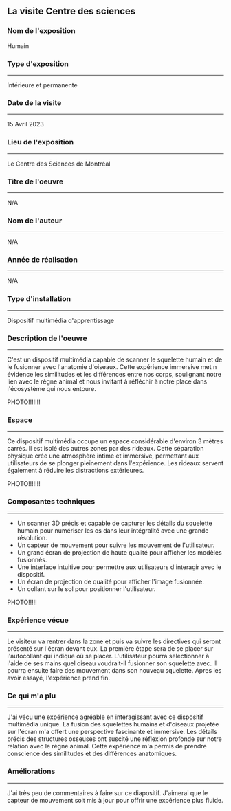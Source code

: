 
## La visite Centre des sciences ##


### Nom de l'exposition ###
Humain


### Type d'exposition ###
_________________________________
Intérieure et permanente


### Date de la visite ###
_________________________________
15 Avril 2023


### Lieu de l'exposition ###
_________________________________
Le Centre des Sciences de Montréal


### Titre de l'oeuvre ###
_______________________
N/A

### Nom de l'auteur ###
_______________________
N/A


### Année de réalisation ###
_______________________
N/A


### Type d'installation ###
_______________________
Dispositif multimédia d'apprentissage


### Description de l'oeuvre ###
__________________________________________________________________________________________________________________________________________________________________
C'est un dispositif multimédia capable de scanner le squelette humain et de le fusionner avec l'anatomie d'oiseaux. Cette expérience immersive met n évidence les similitudes et les différences entre nos corps, soulignant notre lien avec le règne animal et nous invitant à réfléchir à notre place dans l'écosystème qui nous entoure.

PHOTO!!!!!!!

### Espace ###
_____________________________________________________________________________________________________________________________________________________________________
Ce dispositif multimédia occupe un espace considérable d'environ 3 mètres carrés. Il est isolé des autres zones par des rideaux. Cette séparation physique crée une atmosphère intime et immersive, permettant aux utilisateurs de se plonger pleinement dans l'expérience. Les rideaux servent également à réduire les distractions extérieures.

PHOTO!!!!!!!

### Composantes techniques ###
__________________________________________________________________________________________________________________________________________________________________
 
- Un scanner 3D précis et capable de capturer les détails du squelette humain pour numériser les os dans leur intégralité avec une grande résolution.
- Un capteur de mouvement pour suivre les mouvement de l'utilisateur.
- Un grand écran de projection de haute qualité pour afficher les modèles fusionnés. 
- Une interface intuitive pour permettre aux utilisateurs d'interagir avec le dispositif. 
- Un écran de projection de qualité pour afficher l'image fusionnée.
- Un collant sur le sol pour positionner l'utilisateur. 

PHOTO!!!!!

### Expérience vécue ###
_____________________________________________________________________________________________________________________________________________________________________
Le visiteur va rentrer dans la zone et puis va suivre les directives qui seront présenté sur l'écran devant eux. La première étape sera de se placer sur l'autocollant qui indique où se placer. L'utilisateur pourra selectionner à l'aide de ses mains quel oiseau voudrait-il fusionner son squelette avec. Il pourra ensuite faire des mouvement dans son nouveau squelette. Apres les avoir essayé, l'expérience prend fin. 


### Ce qui m'a plu ###
_____________________________________________________________________________________________________________________________________________________________________
J'ai vécu une expérience agréable en interagissant avec ce dispositif multimédia unique. La fusion des squelettes humains et d'oiseaux projetée sur l'écran m'a offert une perspective fascinante et immersive. Les détails précis des structures osseuses ont suscité une réflexion profonde sur notre relation avec le règne animal. Cette expérience m'a permis de prendre conscience des similitudes et des différences anatomiques. 

### Améliorations ###
_____________________________________________________________________________________________________________________________________________________________________
J'ai très peu de commentaires à faire sur ce diapositif. J'aimerai que le capteur de mouvement soit mis à jour pour offrir une expérience plus fluide. 
